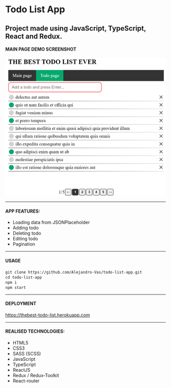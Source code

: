 # Todo List App

## Project made using JavaScript, TypeScript, React and Redux.

#### MAIN PAGE DEMO SCREENSHOT

<img src="https://github.com/Alejandro-Vas/todo-list-app/blob/master/src/appScreenshotResize.png?raw=true" alt="main page screenshot"/>

---

#### APP FEATURES:

- Loading data from JSONPlaceholder
- Adding todo
- Deleting todo
- Editing todo
- Pagination

---

#### USAGE

```
git clone https://github.com/Alejandro-Vas/todo-list-app.git
cd todo-list-app
npm i
npm start

```

---

#### DEPLOYMENT

https://thebest-todo-list.herokuapp.com

---

#### REALISED TECHNOLOGIES:

- HTML5
- CSS3
- SASS (SCSS)
- JavaScript
- TypeScript
- ReactJS
- Redux / Redux-Toolkit
- React-router
